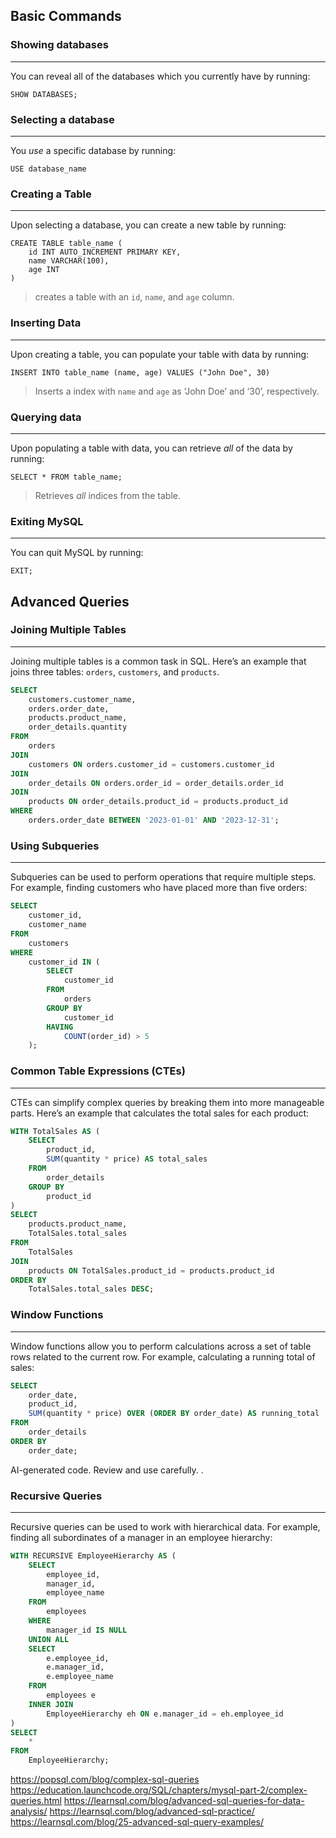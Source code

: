 
## **Basic Commands**

### **Showing databases**
---
You can reveal all of the databases which you currently have by running:

```mysql
SHOW DATABASES;
```


### **Selecting a database**
---
You *use* a specific database by running:

```mysql
USE database_name
```


### **Creating a Table**
---
Upon selecting a database, you can create a new table by running:

```mysql
CREATE TABLE table_name (
	id INT AUTO_INCREMENT PRIMARY KEY,
	name VARCHAR(100),
	age INT
)
```
>
>	creates a table with an `id`, `name`, and `age` column.
>


### **Inserting Data**
---
Upon creating a table, you can populate your table with data by running:

```mysql
INSERT INTO table_name (name, age) VALUES ("John Doe", 30)
```
>
>	Inserts a index with `name` and `age` as ‘John Doe’ and ‘30’, respectively.
>


### **Querying data**
---
Upon populating a table with data, you can retrieve *all* of the data by running:

```mysql
SELECT * FROM table_name;
```
>
>	Retrieves *all* indices from the table.
>


### **Exiting MySQL**
---
You can quit MySQL by running:

```mysql
EXIT;
```


## **Advanced Queries**

### **Joining Multiple Tables**
---
Joining multiple tables is a common task in SQL. Here’s an example that joins three tables: `orders`, `customers`, and `products`.

```sql
SELECT 
    customers.customer_name,
    orders.order_date,
    products.product_name,
    order_details.quantity
FROM 
    orders
JOIN 
    customers ON orders.customer_id = customers.customer_id
JOIN 
    order_details ON orders.order_id = order_details.order_id
JOIN 
    products ON order_details.product_id = products.product_id
WHERE 
    orders.order_date BETWEEN '2023-01-01' AND '2023-12-31';
```


### **Using Subqueries**
---
Subqueries can be used to perform operations that require multiple steps. For example, finding customers who have placed more than five orders:

```sql
SELECT 
    customer_id, 
    customer_name
FROM 
    customers
WHERE 
    customer_id IN (
        SELECT 
            customer_id 
        FROM 
            orders 
        GROUP BY 
            customer_id 
        HAVING 
            COUNT(order_id) > 5
    );
```


### **Common Table Expressions (CTEs)**
---
CTEs can simplify complex queries by breaking them into more manageable parts. Here’s an example that calculates the total sales for each product:

```sql
WITH TotalSales AS (
    SELECT 
        product_id, 
        SUM(quantity * price) AS total_sales
    FROM 
        order_details
    GROUP BY 
        product_id
)
SELECT 
    products.product_name, 
    TotalSales.total_sales
FROM 
    TotalSales
JOIN 
    products ON TotalSales.product_id = products.product_id
ORDER BY 
    TotalSales.total_sales DESC;
```

### **Window Functions**
---
Window functions allow you to perform calculations across a set of table rows related to the current row. For example, calculating a running total of sales:

```sql
SELECT 
    order_date,
    product_id,
    SUM(quantity * price) OVER (ORDER BY order_date) AS running_total
FROM 
    order_details
ORDER BY 
    order_date;
```

AI-generated code. Review and use carefully. .

### **Recursive Queries**
---
Recursive queries can be used to work with hierarchical data. For example, finding all subordinates of a manager in an employee hierarchy:

```sql
WITH RECURSIVE EmployeeHierarchy AS (
    SELECT 
        employee_id, 
        manager_id, 
        employee_name
    FROM 
        employees
    WHERE 
        manager_id IS NULL
    UNION ALL
    SELECT 
        e.employee_id, 
        e.manager_id, 
        e.employee_name
    FROM 
        employees e
    INNER JOIN 
        EmployeeHierarchy eh ON e.manager_id = eh.employee_id
)
SELECT 
    * 
FROM 
    EmployeeHierarchy;
```


https://popsql.com/blog/complex-sql-queries
https://education.launchcode.org/SQL/chapters/mysql-part-2/complex-queries.html
https://learnsql.com/blog/advanced-sql-queries-for-data-analysis/
https://learnsql.com/blog/advanced-sql-practice/
https://learnsql.com/blog/25-advanced-sql-query-examples/